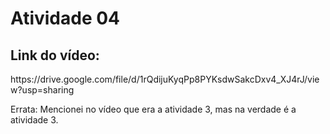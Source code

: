 <h1>Atividade 04</h1>

## Link do vídeo:
<p>https://drive.google.com/file/d/1rQdijuKyqPp8PYKsdwSakcDxv4_XJ4rJ/view?usp=sharing</p>
<p>Errata: Mencionei no vídeo que era a atividade 3, mas na verdade é a atividade 3.</p>
